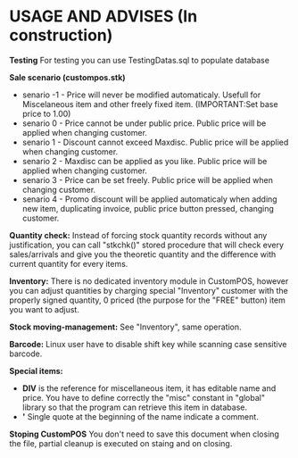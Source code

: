 # USAGE AND ADVISES (In construction)
**Testing** For testing you can use TestingDatas.sql to populate database

**Sale scenario (custompos.stk)**
- senario -1 - Price will never be modified automaticaly. Usefull for Miscelaneous item and other freely fixed item. (IMPORTANT:Set base price to 1.00)
- senario 0 - Price cannot be under public price. Public price will be applied when changing customer.
- senario 1 - Discount cannot exceed Maxdisc. Public price will be applied when changing customer.
- senario 2 - Maxdisc can be applied as you like. Public price will be applied when changing customer.
- senario 3 - Price can be set freely. Public price will be applied when changing customer.
- senario 4 - Promo discount will be applied automaticaly when adding new item, duplicating invoice, public price button pressed, changing customer.

**Quantity check:**  Instead of forcing stock quantity records without any justification, you can call "stkchk()" stored procedure that will check every sales/arrivals and give you the theoretic quantity and the difference with current quantity for every items.

**Inventory:**  There is no dedicated inventory module in CustomPOS, however you can adjust quantities by charging special "Inventory" customer with the properly signed quantity, 0 priced (the purpose for the "FREE" button) item you want to adjust.

**Stock moving-management:**  See "Inventory", same operation.

**Barcode:**  Linux user have to disable shift key while scanning case sensitive barcode.

**Special items:**
- **DIV** is the reference for miscellaneous item, it has editable name and price. You have to define correctly the "misc" constant in "global" library so that the program can retrieve this item in database.
- **'**  Single quote at the beginning of the name indicate a comment.

**Stoping CustomPOS** You don't need to save this document when closing the file, partial cleanup is executed on staing and on closing.
